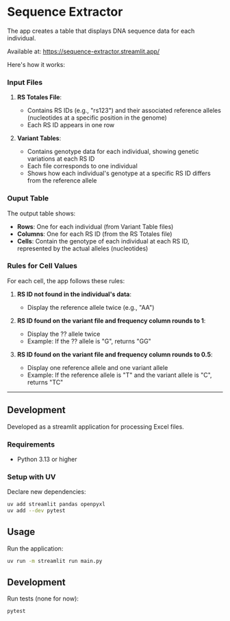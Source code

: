 # Sequence Extractor

The app creates a table that displays DNA sequence data for each individual.

Available at: https://sequence-extractor.streamlit.app/

Here's how it works:

### Input Files

1. **RS Totales File**:
   - Contains RS IDs (e.g., "rs123") and their associated reference alleles (nucleotides at a specific position in the genome)
   - Each RS ID appears in one row

2. **Variant Tables**:
   - Contains genotype data for each individual, showing genetic variations at each RS ID
   - Each file corresponds to one individual
   - Shows how each individual's genotype at a specific RS ID differs from the reference allele

### Ouput Table

The output table shows:
- **Rows**: One for each individual (from Variant Table files)
- **Columns**: One for each RS ID (from the RS Totales file)
- **Cells**: Contain the genotype of each individual at each RS ID, represented by the actual alleles (nucleotides)

### Rules for Cell Values

For each cell, the app follows these rules:

1. **RS ID not found in the individual's data**:
   - Display the reference allele twice (e.g., "AA")

2. **RS ID found on the variant file and frequency column rounds to 1**:
   - Display the ?? allele twice
   - Example: If the ?? allele is "G", returns "GG"

3. **RS ID found on the variant file and frequency column rounds to 0.5**:
   - Display one reference allele and one variant allele
   - Example: If the reference allele is "T" and the variant allele is "C", returns "TC"

---

## Development

Developed as a streamlit application for processing Excel files.

### Requirements

- Python 3.13 or higher

### Setup with UV

Declare new dependencies:
```bash
uv add streamlit pandas openpyxl
uv add --dev pytest
```

## Usage

Run the application:
```bash
uv run -m streamlit run main.py
```

## Development

Run tests (none for now):
```bash
pytest
```
